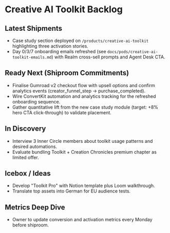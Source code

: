 # Creative AI Toolkit Backlog

## Latest Shipments
- Case study section deployed on `/products/creative-ai-toolkit` highlighting three activation stories.
- Day 0/3/7 onboarding emails refreshed (see `docs/pods/creative-ai-toolkit-emails.md`) with Realm cross-sell prompts and Agent Desk CTA.

## Ready Next (Shiproom Commitments)
- Finalise Gumroad v2 checkout flow with upsell options and confirm analytics events (creator_funnel_step -> purchase_completed).
- Wire ConvertKit automation and analytics tracking for the refreshed onboarding sequence.
- Gather quantitative lift from the new case study module (target: +8% hero CTA click-through) to validate placement.

## In Discovery
- Interview 3 Inner Circle members about toolkit usage patterns and desired automations.
- Evaluate bundling Toolkit + Creation Chronicles premium chapter as limited offer.

## Icebox / Ideas
- Develop "Toolkit Pro" with Notion template plus Loom walkthrough.
- Translate top assets into German for EU audience tests.

## Metrics Deep Dive
- Owner to update conversion and activation metrics every Monday before shiproom.


